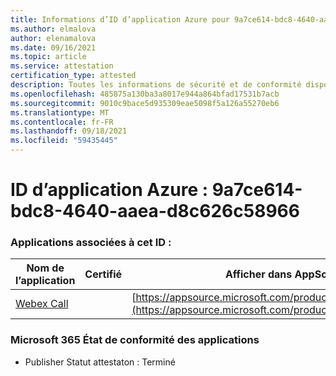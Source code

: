 ```yaml
---
title: Informations d’ID d’application Azure pour 9a7ce614-bdc8-4640-aaea-d8c626c58966
ms.author: elmalova
author: elenamalova
ms.date: 09/16/2021
ms.topic: article
ms.service: attestation
certification_type: attested
description: Toutes les informations de sécurité et de conformité disponibles pour 9a7ce614-bdc8-4640-aaea-d8c626c58966.
ms.openlocfilehash: 485875a130ba3a8017e944a864bfad17531b7acb
ms.sourcegitcommit: 9010c9bace5d935309eae5098f5a126a55270eb6
ms.translationtype: MT
ms.contentlocale: fr-FR
ms.lasthandoff: 09/18/2021
ms.locfileid: "59435445"
---
```

# <a name="azure-app-id-9a7ce614-bdc8-4640-aaea-d8c626c58966"></a>ID d’application Azure : 9a7ce614-bdc8-4640-aaea-d8c626c58966


### <a name="apps-associated-with-this-id"></a>Applications associées à cet ID :
| **Nom de l’application** | **Certifié** | **Afficher dans AppSource** |
|--------------|---------------|-----------------------|
| [Webex Call](https://docs.microsoft.com/microsoft-365-app-certification/forward/WA200001495) |  | [https://appsource.microsoft.com/product/office/WA200001495](https://appsource.microsoft.com/product/office/WA200001495) |

### <a name="microsoft-365-app-compliance-status"></a>Microsoft 365 État de conformité des applications
- Publisher Statut attestaton : Terminé
